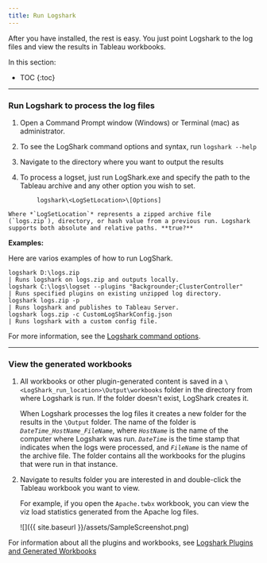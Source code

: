 ```yaml
---
title: Run Logshark
---
```



After you have installed, the rest is easy. You just point Logshark to the log files and view the results in Tableau workbooks.

In this section:

* TOC
{:toc}

-----------

### Run Logshark to process the log files


1. Open a Command Prompt window (Windows) or Terminal (mac) as administrator.

1. To see the LogShark command options and syntax, run `logshark --help`

1. Navigate to the directory where you want to output the results

1. To process a logset, just run LogShark.exe and specify the path to the Tableau archive and any other option you wish to set.

```
        logshark\<LogSetLocation>\[Options]
```


    Where *`LogSetLocation`* represents a zipped archive file (`logs.zip`), directory, or hash value from a previous run. Logshark supports both absolute and relative paths. **true?**


**Examples:**

Here are varios examples of how to run LogShark. 

```
logshark D:\logs.zip                                                  | Runs logshark on logs.zip and outputs locally.
logshark C:\logs\logset --plugins "Backgrounder;ClusterController"    | Runs specified plugins on existing unzipped log directory.
logshark logs.zip -p                                                  | Runs logshark and publishes to Tableau Server.
logshark logs.zip -c CustomLogSharkConfig.json                        | Runs logshark with a custom config file.
```

For more information, see the [Logshark command options](logshark_cmds).

-----------------

### View the generated workbooks

1.  All workbooks or other plugin-generated content is saved in a `\<LogShark_run_location>\Output\workbooks` folder in the directory from where Logshark is run. If the folder doesn't exist, LogShark creates it.

    When Logshark processes the log files it creates a new folder for the results in the `\Output` folder. The name of the folder is *`DateTime_HostName_FileName`*, where  *`HostName`* is the name of the computer where Logshark was run. *`DateTime`* is the time stamp that indicates when the logs were processed, and *`FileName`* is the name of the archive file. The folder contains all the workbooks for the plugins that were run in that instance.

2.  Navigate to results folder you are interested in and double-click the Tableau workbook you want to view. 

    For example, if you open the `Apache.twbx` workbook, you can view the viz load statistics generated from the Apache log files.     


    ![]({{ site.baseurl }}/assets/SampleScreenshot.png)

   For information about all the plugins and workbooks, see [Logshark Plugins and Generated Workbooks](logshark_plugins)